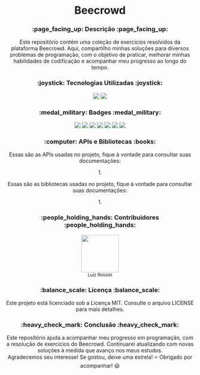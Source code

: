 <h1 align="center">  Beecrowd  </h1>

<h3 align="center">:page_facing_up:  Descrição  :page_facing_up:</h3>
  <p align="center">
    Este repositório contém uma coleção de exercícios resolvidos da plataforma Beecrowd. Aqui, compartilho minhas soluções para diversos problemas de programação, com o objetivo de praticar, melhorar minhas habilidades de codificação e acompanhar meu progresso ao longo do tempo.
  </p>

<h3 align="center">:joystick:  Tecnologias Utilizadas  :joystick:</h3>
  <p align="center">
    <img loading="lazy" src="https://img.shields.io/badge/java-17-blue"/>
    <img loading="lazy" src="https://img.shields.io/badge/intelliJ-IDEA-purple"/>
  </p>

<h3 align="center">:medal_military:  Badges  :medal_military:</h3>
  <p align="center">
    <img loading="lazy" src="https://img.shields.io/badge/status-WIP-yellow"/>
    <img loading="lazy" src="https://img.shields.io/badge/content-for_study-blue"/>
    <img loading="lazy" src="https://img.shields.io/badge/paradigma-POO-red"/>
    <img loading="lazy" src="https://img.shields.io/github/issues/LuizRossini1/DesafiosAlura"/>
    <img loading="lazy" src="https://img.shields.io/github/forks/LuizRossini1/DesafiosAlura"/>
    <img loading="lazy" src="https://img.shields.io/github/license/LuizRossini1/DesafiosAlura"/>
    <img loading="lazy" src="https://img.shields.io/github/stars/LuizRossini1/DesafiosAlura"/>
  </p>

<h3 align="center">:computer: APIs e Bibliotecas :books:</h3>
  <p align="center">
    Essas são as APIs usadas no projeto, fique à vontade para consultar suas documentações:
  </p>
  <p align="center">
    1.
  </p>
  <p align="center">
    Essas são as bibliotecas usadas no projeto, fique à vontade para consultar suas documentações:
  </p>
  <p align="center">
    1.
  </p>

<h3 align="center">:people_holding_hands:  Contribuidores  :people_holding_hands:</h3>
  <p align="center">
    <img loading="lazy" src="https://avatars.githubusercontent.com/u/157657321?v=4" width=100><br><sub>Luiz Rossini</sub>
  </p>

<h3 align="center">:balance_scale:  Licença  :balance_scale:</h3>
  <p align="center">
    Este projeto está licenciado sob a Licença MIT. Consulte o arquivo LICENSE para mais detalhes.


  </p>

<h3 align="center">:heavy_check_mark:  Conclusão  :heavy_check_mark:</h3>
  <p align="center">
    Este repositório ajuda a acompanhar meu progresso em programação, com a resolução de exercícios do Beecrowd. Continuarei atualizando com novas soluções à medida que avanço nos meus estudos.<br>
    Agradecemos seu interesse! Se gostou, deixe uma estrela! ⭐ Obrigado por acompanhar! 😃
  </p>
